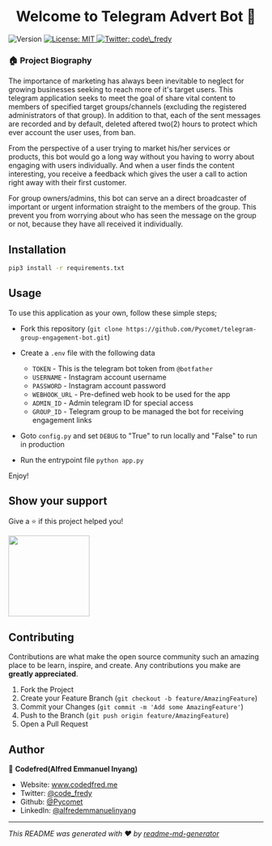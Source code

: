 <h1 align="center">Welcome to Telegram Advert Bot 👋</h1>
<p>
  <img alt="Version" src="https://img.shields.io/badge/version-1.0-blue.svg?cacheSeconds=2592000" />
  <a href="#" target="_blank">
    <img alt="License: MIT" src="https://img.shields.io/badge/License-MIT-yellow.svg" />
  </a>
  <a href="https://twitter.com/code\_fredy" target="_blank">
    <img alt="Twitter: code\_fredy" src="https://img.shields.io/twitter/follow/code\_fredy.svg?style=social" />
  </a>
</p>

### 🏠 Project Biography

The importance of marketing has always been inevitable to neglect for growing businesses seeking to reach more of it's target users. This telegram application seeks to meet the goal of share vital content to members of specified target groups/channels (excluding the registered administrators of that group). In addition to that, each of the sent messages are recorded and by default, deleted aftered two(2) hours to protect which ever account the user uses, from ban.

From the perspective of a user trying to market his/her services or products, this bot would go a long way without you having to worry about engaging with users individually. And when a user finds the content interesting, you receive a feedback which gives the user a call to action right away with their first customer.

For group owners/admins, this bot can serve an a direct broadcaster of important or urgent information straight to the members of the group. This prevent you from worrying about who has seen the message on the group or not, because they have all received it individually.

## Installation

```sh
pip3 install -r requirements.txt
```

<!-- USAGE EXAMPLES -->
## Usage

To use this application as your own, follow these simple steps;

  - Fork this repository (`git clone https://github.com/Pycomet/telegram-group-engagement-bot.git`)

  - Create a `.env` file with the following data
    - `TOKEN` - This is the telegram bot token from `@botfather`
    - `USERNAME` - Instagram account username
    - `PASSWORD` - Instagram account password
    - `WEBHOOK_URL` - Pre-defined web hook to be used for the app
    - `ADMIN_ID` - Admin telegram ID for special access
    - `GROUP_ID` - Telegram group to be managed the bot for receiving engagement links

  - Goto `config.py` and set `DEBUG` to "True" to run locally and "False" to run in production

  - Run the entrypoint file `python app.py`

Enjoy!

## Show your support

Give a ⭐️ if this project helped you!

<a href="https://www.patreon.com/Codefred">
  <img src="https://c5.patreon.com/external/logo/become_a_patron_button@2x.png" width="160">
</a>

<!-- CONTRIBUTING -->
## Contributing

Contributions are what make the open source community such an amazing place to be learn, inspire, and create. Any contributions you make are **greatly appreciated**.

1. Fork the Project
2. Create your Feature Branch (`git checkout -b feature/AmazingFeature`)
3. Commit your Changes (`git commit -m 'Add some AmazingFeature'`)
4. Push to the Branch (`git push origin feature/AmazingFeature`)
5. Open a Pull Request


## Author

👤 **Codefred(Alfred Emmanuel Inyang)**

* Website: www.codedfred.me
* Twitter: [@code\_fredy](https://twitter.com/code\_fredy)
* Github: [@Pycomet](https://github.com/Pycomet)
* LinkedIn: [@alfredemmanuelinyang](https://linkedin.com/in/alfredemmanuelinyang)

***
_This README was generated with ❤️ by [readme-md-generator](https://github.com/kefranabg/readme-md-generator)_